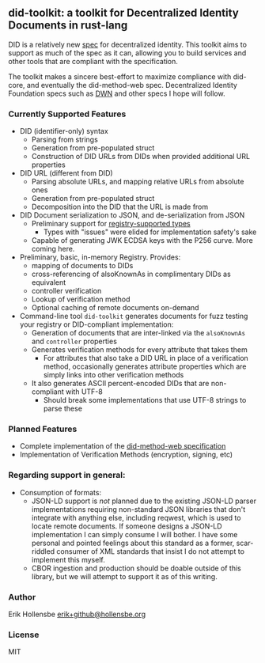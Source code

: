 ## did-toolkit: a toolkit for Decentralized Identity Documents in rust-lang

DID is a relatively new [spec](https://www.w3.org/TR/did-core/) for decentralized
identity. This toolkit aims to support as much of the spec as it can, allowing
you to build services and other tools that are compliant with the
specification.

The toolkit makes a sincere best-effort to maximize compliance with did-core,
and eventually the did-method-web spec. Decentralized Identity Foundation specs
such as [DWN](https://identity.foundation/decentralized-web-node/spec/) and
other specs I hope will follow.

### Currently Supported Features

-   DID (identifier-only) syntax
    -   Parsing from strings
    -   Generation from pre-populated struct
    -   Construction of DID URLs from DIDs when provided additional URL properties
-   DID URL (different from DID)
    -   Parsing absolute URLs, and mapping relative URLs from absolute ones
    -   Generation from pre-populated struct
    -   Decomposition into the DID that the URL is made from
-   DID Document serialization to JSON, and de-serialization from JSON
    -   Preliminary support for [registry-supported types](https://www.w3.org/TR/did-spec-registries/)
        -   Types with "issues" were elided for implementation safety's sake
    -   Capable of generating JWK ECDSA keys with the P256 curve. More coming here.
-   Preliminary, basic, in-memory Registry. Provides:
    -   mapping of documents to DIDs
    -   cross-referencing of alsoKnownAs in complimentary DIDs as equivalent
    -   controller verification
    -   Lookup of verification method
    -   Optional caching of remote documents on-demand
-   Command-line tool `did-toolkit` generates documents for fuzz testing your registry or DID-compliant implementation:
    -   Generation of documents that are inter-linked via the `alsoKnownAs` and `controller` properties
    -   Generates verification methods for every attribute that takes them
        -   For attributes that also take a DID URL in place of a verification method, occasionally generates attribute properties which are simply links into other verification methods
    -   It also generates ASCII percent-encoded DIDs that are non-compliant with UTF-8
        -   Should break some implementations that use UTF-8 strings to parse these

### Planned Features

-   Complete implementation of the [did-method-web specification](https://w3c-ccg.github.io/did-method-web/)
-   Implementation of Verification Methods (encryption, signing, etc)

### Regarding support in general:

-   Consumption of formats:
    -   JSON-LD support is _not_ planned due to the existing JSON-LD parser
        implementations requiring non-standard JSON libraries that don't
        integrate with anything else, including reqwest, which is used to locate
        remote documents. If someone designs a JSON-LD implementation I can
        simply consume I will bother. I have some personal and pointed feelings
        about this standard as a former, scar-riddled consumer of XML standards
        that insist I do not attempt to implement this myself.
    -   CBOR ingestion and production should be doable outside of this library,
        but we will attempt to support it as of this writing.

### Author

Erik Hollensbe <erik+github@hollensbe.org>

### License

MIT
